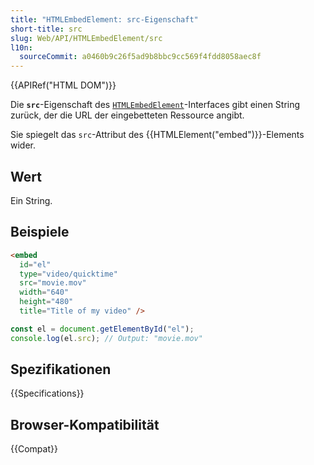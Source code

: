 ```yaml
---
title: "HTMLEmbedElement: src-Eigenschaft"
short-title: src
slug: Web/API/HTMLEmbedElement/src
l10n:
  sourceCommit: a0460b9c26f5ad9b8bbc9cc569f4fdd8058aec8f
---
```


{{APIRef("HTML DOM")}}

Die **`src`**-Eigenschaft des [`HTMLEmbedElement`](/de/docs/Web/API/HTMLEmbedElement)-Interfaces gibt einen String zurück, der die URL der eingebetteten Ressource angibt.

Sie spiegelt das `src`-Attribut des {{HTMLElement("embed")}}-Elements wider.

## Wert

Ein String.

## Beispiele

```html
<embed
  id="el"
  type="video/quicktime"
  src="movie.mov"
  width="640"
  height="480"
  title="Title of my video" />
```

```js
const el = document.getElementById("el");
console.log(el.src); // Output: "movie.mov"
```

## Spezifikationen

{{Specifications}}

## Browser-Kompatibilität

{{Compat}}
